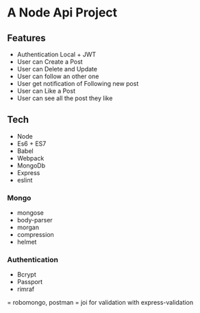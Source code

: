 # A Node Api Project


## Features

- Authentication Local + JWT
- User can Create a Post
- User can Delete and Update
- User can follow an other one
- User get notification of Following new post
- User can Like a Post
- User can see all the post they like


## Tech

- Node
- Es6 + ES7
- Babel
- Webpack
- MongoDb
- Express
- eslint

### Mongo

- mongose
- body-parser
- morgan
- compression
- helmet

### Authentication

- Bcrypt
- Passport
- rimraf

=  robomongo, postman
=  joi for validation with express-validation
